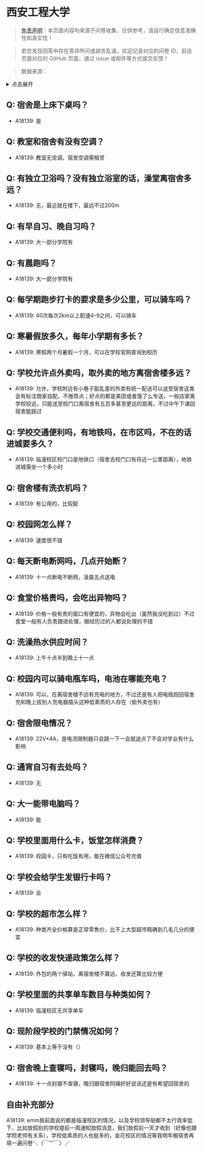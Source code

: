 # 西安工程大学

> [免责声明](https://colleges.chat/#_3)：本页面内容均来源于问卷收集，仅供参考，请自行确定信息准确性和真实性！

> 若您发现回答中存在答非所问或胡言乱语，欢迎记录对应的问卷 ID，前往页面对应的 GitHub 页面，通过 issue 或邮件等方式提交反馈！

> 数据来源：

<details><summary>点击展开</summary>
<ul>
<li>A18139: 匿名 (2023 年 06 月)</li>
</ul>
</details>

## Q: 宿舍是上床下桌吗？

- A18139: 是

## Q: 教室和宿舍有没有空调？

- A18139: 教室无空调，宿舍空调需租赁

## Q: 有独立卫浴吗？没有独立浴室的话，澡堂离宿舍多远？

- A18139: 无，最近就在楼下，最远不过200m

## Q: 有早自习、晚自习吗？

- A18139: 大一部分学院有

## Q: 有晨跑吗？

- A18139: 大一部分学院有

## Q: 每学期跑步打卡的要求是多少公里，可以骑车吗？

- A18139: 40次每次2km以上配速4-9之间，可以骑车

## Q: 寒暑假放多久，每年小学期有多长？

- A18139: 寒假两个月暑假一个月，可以在学校官网查询到校历

## Q: 学校允许点外卖吗，取外卖的地方离宿舍楼多远？

- A18139: 允许，学校附近有小巷子脏乱差的外卖有统一配送可以送至宿舍这类会有标注商家自配，不推荐点；好点的都是美团或者饿了么专送，一般店家离学校较远，只能送至校门口离宿舍有五百多甚至更远的距离，不过中午下课回宿舍能路过

## Q: 学校交通便利吗，有地铁吗，在市区吗，不在的话进城要多久？

- A18139: 临潼校区校门口是地铁口（宿舍去校门口有将近一公里距离），地铁进城需坐一个多小时

## Q: 宿舍楼有洗衣机吗？

- A18139: 有公用的，比较脏

## Q: 校园网怎么样？

- A18139: 速度很不错

## Q: 每天断电断网吗，几点开始断？

- A18139: 十一点断电不断网，凌晨五点送电

## Q: 食堂价格贵吗，会吃出异物吗？

- A18139: 价格一般有贵的窗口有便宜的，异物会吃出（虽然我没吃到过）不过食堂一般有人负责跟进处理，据经历过的人都说处理的不错

## Q: 洗澡热水供应时间？

- A18139: 上午十点半到晚上十一点

## Q: 校园内可以骑电瓶车吗，电池在哪能充电？

- A18139: 可以，在离宿舍楼不远有充电的地方，不过还是有人把电瓶抱回宿舍充和晚上拔别人充电器插头这种低素质的人存在（偷外卖也有）

## Q: 宿舍限电情况？

- A18139: 22V\*4A，是电流限制器只会跳一下一会就送点了不会对学业有什么影响

## Q: 通宵自习有去处吗？

- A18139: 无

## Q: 大一能带电脑吗？

- A18139: 能

## Q: 学校里面用什么卡，饭堂怎样消费？

- A18139: 校园卡，只有吃饭有用，能在微信公众号充值

## Q: 学校会给学生发银行卡吗？

- A18139: 会

## Q: 学校的超市怎么样？

- A18139: 种类齐全价格算是正常零售价，比不上大型超市精确到几毛几分的便宜

## Q: 学校的收发快递政策怎么样？

- A18139: 外包的两个驿站，离宿舍楼不算远，收发还算比较方便

## Q: 学校里面的共享单车数目与种类如何？

- A18139: 临潼校区无共享单车

## Q: 现阶段学校的门禁情况如何？

- A18139: 基本上等于没有（）

## Q: 宿舍晚上查寝吗，封寝吗，晚归能回去吗？

- A18139: 十一点封寝不查寝，晚归跟宿舍阿姨好好说话还是有希望回宿舍的

## 自由补充部分

A18139: emm我前面说的都是临潼校区的情况，以及学校领导层都不太行效率低下，比如放假别的学校提前一周通知放假消息，我们放假前一天才收到（好像也跟学院老师有关系），学校低素质的人也挺多的，金花校区的情况等我明年搬宿舍再填一遍问卷＼（￣︶￣）／